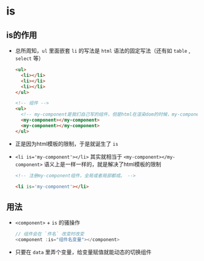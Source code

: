 # is

## is的作用

  - 总所周知，`ul` 里面嵌套 `li` 的写法是 `html` 语法的固定写法（还有如 `table` , `select` 等）

    ```html
    <ul>
      <li></li>
      <li></li>
      <li></li>
    </ul>

    <!-- 组件 -->
    <ul>
      <!-- my-component是我们自己写的组件，但是html在渲染dom的时候，my-component对ul来说并不是有效的dom，甚至会报错。 -->
      <my-component></my-component>
      <my-component></my-component>
    </ul>
    ```

  - 正是因为html模板的限制，于是就诞生了 `is`

  - `<li is='my-component'></li>` 其实就相当于 `<my-component></my-component>` 语义上是一样一样的，就是解决了html模板的限制

    ```html
    <!-- 注册my-component组件，全局或者局部都成。 -->

    <li is='my-component'></li>
    ```

## 用法

  - `<component>` + `is` 的骚操作

    ```javascript
    // 组件会在 `件名` 改变时改变
    <component :is="组件名变量"></component>
    ```

  - 只要在 `data` 里弄个变量，给变量赋值就能动态的切换组件
